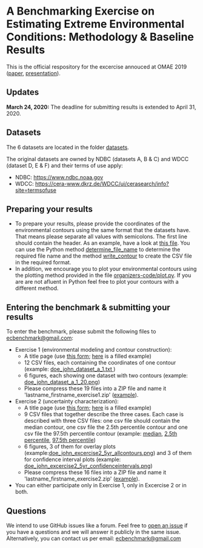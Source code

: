 # A Benchmarking Exercise on Estimating Extreme Environmental Conditions: Methodology & Baseline Results
This is the official respository for the excercise annouced at OMAE 2019 ([paper](mailto:?subject=Send%20benchmarking%20exercise%20paper&body=Hi%20Andreas,%0D%0A%0D%0Acould%20you%20send%20me%20a%20copy%20of%20the%20paper%20that%20describes%20the%20benchmarking%20exercise?%0D%0A%0D%0ABest%20regards,), [presentation](https://github.com/ec-benchmark-organizers/ec-benchmark/blob/master/publications/2019-06-17_OMAE2019_BenchmarkingExercise.pdf)).

## Updates
**March 24, 2020:** The deadline for submitting results is extended to April 31, 2020.

## Datasets
The 6 datasets are located in the folder [datasets](https://github.com/ec-benchmark-organizers/ec-benchmark/tree/master/datasets).

The original datasets are owned by NDBC (datasets A, B & C) and WDCC (dataset D, E & F) and their terms of use apply:
* NDBC: https://www.ndbc.noaa.gov
* WDCC: https://cera-www.dkrz.de/WDCC/ui/cerasearch/info?site=termsofuse
## Preparing your results
* To prepare your results, please provide the coordinates of the environmental contours using the same format that the datasets have. That means please separate all values with semicolons. The first line should contain the header. As an example, have a look at [this file](https://github.com/ec-benchmark-organizers/ec-benchmark/blob/master/organizers-code/contour_coordinates/doe_john_dataset_a_1.txt). You can use the Python method [determine_file_name](https://github.com/ec-benchmark-organizers/ec-benchmark/blob/master/organizers-code/read_write.py#L47) to determine the required file name and the method [write_contour](https://github.com/ec-benchmark-organizers/ec-benchmark/blob/master/organizers-code/read_write.py#L104) to create the CSV file in the required format.
* In addition, we encourage you to plot your environmental contours using the plotting method provided in the file [organizers-code/plot.py](https://github.com/ec-benchmark-organizers/ec-benchmark/blob/master/organizers-code/plot.py). If you are are not afluent in Python feel free to plot your contours with a different method.
## Entering the benchmark & submitting your results
To enter the benchmark, please submit the following files to <ecbenchmark@gmail.com>:
* Exercise 1 (environmental modeling and contour construction):
  * A title page (use [this form](https://github.com/ec-benchmark-organizers/ec-benchmark/blob/master/EC_Benchmark_Exercise1.pdf); [here](https://github.com/ec-benchmark-organizers/ec-benchmark/blob/master/EC_Benchmark_Exercise1_Example.pdf) is a filled example)
  * 12 CSV files, each containing the coordinates of one contour (example: [doe_john_dataset_a_1.txt
](https://github.com/ec-benchmark-organizers/ec-benchmark/blob/master/organizers-code/contour_coordinates/doe_john_dataset_a_1.txt))
  * 6 figures, each showing one dataset with two contours (example: [doe_john_dataset_a_1_20.png](https://github.com/ec-benchmark-organizers/ec-benchmark/blob/master/organizers-code/figures/doe_john_dataset_a_1_20.png))
  * Please compress these 19 files into a ZIP file and name it 'lastname_firstname_exercise1.zip' ([example](https://github.com/ec-benchmark-organizers/ec-benchmark/blob/master/organizers-code/submission/doe_john_exercise1.zip)).
* Exercise 2 (uncertainty characterization):
  * A title page (use [this form](https://github.com/ec-benchmark-organizers/ec-benchmark/blob/master/EC_Benchmark_Exercise2.pdf); [here](https://github.com/ec-benchmark-organizers/ec-benchmark/blob/master/EC_Benchmark_Exercise2_Example.pdf) is a filled example)
  * 9 CSV files that together describe the three cases. Each case is described with three CSV files: one csv file should contain the median contour, one csv file the 2.5th percentile contour and one csv file the 97.5th percentile contour (example: [median](https://github.com/ec-benchmark-organizers/ec-benchmark/blob/master/organizers-code/contour_coordinates/doe_john_years_1_median.txt), [2.5th percentile](https://github.com/ec-benchmark-organizers/ec-benchmark/blob/master/organizers-code/contour_coordinates/doe_john_years_1_bottom.txt), [97.5th percentile](https://github.com/ec-benchmark-organizers/ec-benchmark/blob/master/organizers-code/contour_coordinates/doe_john_years_1_upper.txt))
  * 6 figures, 3 of them for overlay plots (example:[doe_john_excercise2_5yr_allcontours.png](https://github.com/ec-benchmark-organizers/ec-benchmark/blob/master/organizers-code/figures/doe_john_excercise2_5yr_allcontours.png)) and 3 of them for confidence interval plots (example: [doe_john_excercise2_5yr_confidenceintervals.png](https://github.com/ec-benchmark-organizers/ec-benchmark/blob/master/organizers-code/figures/doe_john_excercise2_5yr_confidenceintervals.png))
  * Please compress these 16 files into a ZIP file and name it 'lastname_firstname_exercise2.zip' ([example](https://github.com/ec-benchmark-organizers/ec-benchmark/blob/master/organizers-code/submission/doe_john_exercise2.zip)).
* You can either participate only in Exercise 1, only in Excercise 2 or in both.
## Questions
We intend to use GitHub issues like a forum. Feel free to [open an issue](https://github.com/ec-benchmark-organizers/ec-benchmark/issues/new) if you have a questions and we will answer it publicly in the same issue. Alternatively, you can contact us per email: <ecbenchmark@gmail.com>
